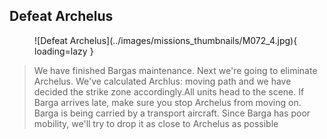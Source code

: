 ## Defeat Archelus

<figure markdown>
  ![Defeat Archelus](../images/missions_thumbnails/M072_4.jpg){ loading=lazy }
</figure>

> We have finished Bargas maintenance. Next we're going to eliminate Archelus. We've calculated Archlus: moving path and we have decided the strike zone accordingly.All units head to the scene. If Barga arrives late, make sure you stop Archelus from moving on.
> Barga is being carried by a transport aircraft. Since Barga has poor mobility, we'll try to drop it as close to Archelus as possible
